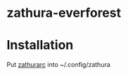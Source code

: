 # zathura-everforest

# Installation
Put [zathurarc](https://github.com/iambeingtracked/zathura-everforest/blob/main/zathurarc) into ~/.config/zathura
